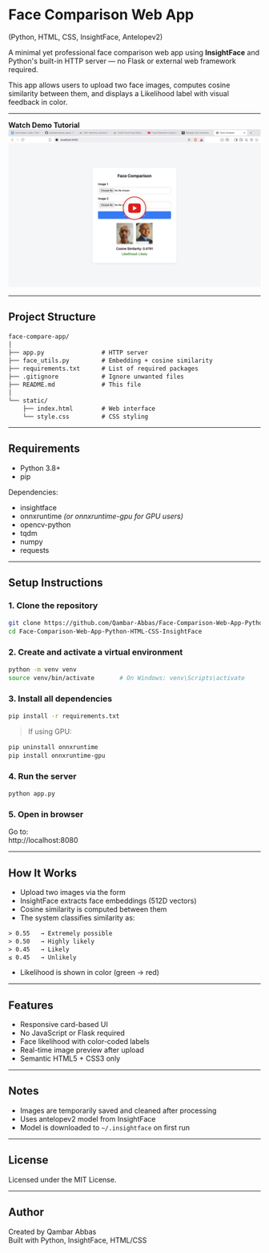 # Face Comparison Web App  
(Python, HTML, CSS, InsightFace, Antelopev2)

A minimal yet professional face comparison web app using **InsightFace** and Python's built-in HTTP server — no Flask or external web framework required.

This app allows users to upload two face images, computes cosine similarity between them, and displays a Likelihood label with visual feedback in color.

---

**Watch Demo Tutorial**  
<a href="https://youtu.be/RqU0jaeowSI" target="_blank">
  <img src="https://github.com/Qambar-Abbas/Face-Comparison-Web-App-Python-HTML-CSS-InsightFace/blob/5f9dae9a9c85666a4d4a9e82d9cb4417059ade11/assets/screenshot.jpg?raw=true" alt="Watch the video" />
</a>


---

## Project Structure

```
face-compare-app/
│
├── app.py                # HTTP server
├── face_utils.py         # Embedding + cosine similarity
├── requirements.txt      # List of required packages
├── .gitignore            # Ignore unwanted files
├── README.md             # This file
│
└── static/
    ├── index.html        # Web interface
    └── style.css         # CSS styling

```

---

## Requirements

- Python 3.8+
- pip

Dependencies:
- insightface
- onnxruntime  *(or onnxruntime-gpu for GPU users)*
- opencv-python
- tqdm
- numpy
- requests

---

## Setup Instructions

### 1. Clone the repository

```bash
git clone https://github.com/Qambar-Abbas/Face-Comparison-Web-App-Python-HTML-CSS-InsightFace.git
cd Face-Comparison-Web-App-Python-HTML-CSS-InsightFace
```

### 2. Create and activate a virtual environment

```bash
python -m venv venv
source venv/bin/activate       # On Windows: venv\Scripts\activate
```

### 3. Install all dependencies

```bash
pip install -r requirements.txt
```

> If using GPU:
```bash
pip uninstall onnxruntime
pip install onnxruntime-gpu
```

### 4. Run the server

```bash
python app.py
```

### 5. Open in browser

Go to:  
http://localhost:8080

---

## How It Works

- Upload two images via the form
- InsightFace extracts face embeddings (512D vectors)
- Cosine similarity is computed between them
- The system classifies similarity as:

```
> 0.55   → Extremely possible
> 0.50   → Highly likely
> 0.45   → Likely
≤ 0.45   → Unlikely
```

- Likelihood is shown in color (green → red)

---

## Features

- Responsive card-based UI
- No JavaScript or Flask required
- Face likelihood with color-coded labels
- Real-time image preview after upload
- Semantic HTML5 + CSS3 only

---

## Notes

- Images are temporarily saved and cleaned after processing
- Uses antelopev2 model from InsightFace
- Model is downloaded to `~/.insightface` on first run

---

## License

Licensed under the MIT License.

---

## Author

Created by Qambar Abbas  
Built with Python, InsightFace, HTML/CSS
